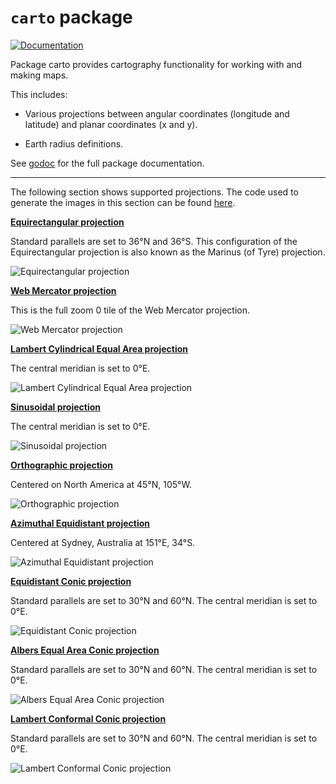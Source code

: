 # `carto` package

[![Documentation](https://img.shields.io/badge/go.dev-reference-007d9c?logo=go&logoColor=white&style=flat)](https://pkg.go.dev/github.com/peterstace/simplefeatures/carto?tab=doc)

Package carto provides cartography functionality for working with and making
maps.

This includes:

  - Various projections between angular coordinates (longitude and latitude)
    and planar coordinates (x and y).

  - Earth radius definitions.

See
[godoc](https://pkg.go.dev/github.com/peterstace/simplefeatures/carto?tab=doc)
for the full package documentation.

---

The following section shows supported projections. The code used to generate
the images in this section can be found
[here](https://github.com/peterstace/simplefeatures/tree/master/internal/cartodemo).

[**Equirectangular projection**](https://en.wikipedia.org/wiki/Equirectangular_projection)

Standard parallels are set to 36°N and 36°S. This configuration of the
Equirectangular projection is also known as the Marinus (of Tyre) projection.

![Equirectangular projection](../internal/cartodemo/testdata/marinus.png)

[**Web Mercator projection**](https://en.wikipedia.org/wiki/Web_Mercator_projection)

This is the full zoom 0 tile of the Web Mercator projection.

![Web Mercator projection](../internal/cartodemo/testdata/web_mercator.png)

[**Lambert Cylindrical Equal Area projection**](https://en.wikipedia.org/wiki/Lambert_cylindrical_equal-area_projection)

The central meridian is set to 0°E.

![Lambert Cylindrical Equal Area projection](../internal/cartodemo/testdata/lambert_cylindrical_equal_area.png)

[**Sinusoidal projection**](https://en.wikipedia.org/wiki/Sinusoidal_projection)

The central meridian is set to 0°E.

![Sinusoidal projection](../internal/cartodemo/testdata/sinusoidal.png)

[**Orthographic projection**](https://en.wikipedia.org/wiki/Orthographic_projection)

Centered on North America at 45°N, 105°W.

![Orthographic projection](../internal/cartodemo/testdata/orthographic_north_america.png)

[**Azimuthal Equidistant projection**](https://en.wikipedia.org/wiki/Azimuthal_equidistant_projection)

Centered at Sydney, Australia at 151°E, 34°S.

![Azimuthal Equidistant projection](../internal/cartodemo/testdata/azimuthal_equidistant_sydney.png)

[**Equidistant Conic projection**](https://en.wikipedia.org/wiki/Equidistant_conic_projection)

Standard parallels are set to 30°N and 60°N. The central meridian is set to
0°E.

![Equidistant Conic projection](../internal/cartodemo/testdata/equidistant_conic.png)

[**Albers Equal Area Conic projection**](https://en.wikipedia.org/wiki/Albers_projection)

Standard parallels are set to 30°N and 60°N. The central meridian is set to
0°E.

![Albers Equal Area Conic projection](../internal/cartodemo/testdata/albers_equal_area_conic.png)

[**Lambert Conformal Conic projection**](https://en.wikipedia.org/wiki/Lambert_conformal_conic_projection)

Standard parallels are set to 30°N and 60°N. The central meridian is set to
0°E.

![Lambert Conformal Conic projection](../internal/cartodemo/testdata/lambert_conformal_conic.png)
